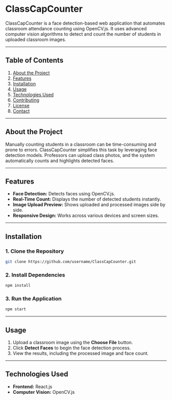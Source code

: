# ClassCapCounter

ClassCapCounter is a face detection-based web application that automates classroom attendance counting using OpenCV.js. It uses advanced computer vision algorithms to detect and count the number of students in uploaded classroom images.

---

## Table of Contents
1. [About the Project](#about-the-project)  
2. [Features](#features)  
3. [Installation](#installation)  
4. [Usage](#usage)  
5. [Technologies Used](#technologies-used)  
6. [Contributing](#contributing)  
7. [License](#license)  
8. [Contact](#contact)

---

## About the Project
Manually counting students in a classroom can be time-consuming and prone to errors. ClassCapCounter simplifies this task by leveraging face detection models. Professors can upload class photos, and the system automatically counts and highlights detected faces.

---

## Features
- **Face Detection:** Detects faces using OpenCV.js.
- **Real-Time Count:** Displays the number of detected students instantly.
- **Image Upload Preview:** Shows uploaded and processed images side by side.
- **Responsive Design:** Works across various devices and screen sizes.

---

## Installation

### 1. Clone the Repository
```bash
git clone https://github.com/username/ClassCapCounter.git
```

### 2. Install Dependencies
```bash
npm install
```

### 3. Run the Application
```bash
npm start
```

---

## Usage
1. Upload a classroom image using the **Choose File** button.
2. Click **Detect Faces** to begin the face detection process.
3. View the results, including the processed image and face count.

---

## Technologies Used
- **Frontend:** React.js
- **Computer Vision:** OpenCV.js
